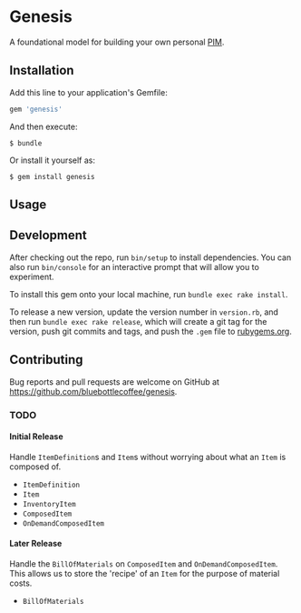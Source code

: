 # Genesis

A foundational model for building your own personal
[PIM](https://en.wikipedia.org/wiki/Product_information_management).

## Installation

Add this line to your application's Gemfile:

```ruby
gem 'genesis'
```

And then execute:

    $ bundle

Or install it yourself as:

    $ gem install genesis

## Usage

## Development

After checking out the repo, run `bin/setup` to install dependencies. You can
also run `bin/console` for an interactive prompt that will allow you to
experiment.

To install this gem onto your local machine, run `bundle exec rake install`.

To release a new version, update the version number in `version.rb`, and then
run `bundle exec rake release`, which will create a git tag for the version,
push git commits and tags, and push the `.gem` file to
[rubygems.org](https://rubygems.org).

## Contributing

Bug reports and pull requests are welcome on GitHub at
https://github.com/bluebottlecoffee/genesis.

### TODO

#### Initial Release

Handle `ItemDefinition`s and `Item`s without worrying about what an `Item` is
composed of.

- `ItemDefinition`
- `Item`
- `InventoryItem`
- `ComposedItem`
- `OnDemandComposedItem`

#### Later Release

Handle the `BillOfMaterials` on `ComposedItem` and `OnDemandComposedItem`.
This allows us to store the 'recipe' of an `Item` for the purpose of material
costs.

- `BillOfMaterials`
